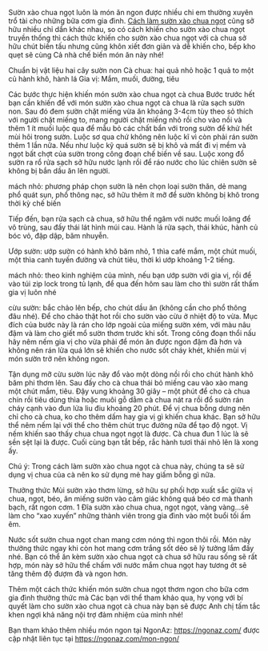 Sườn xào chua ngọt luôn là món ăn ngon được nhiều chi em thường xuyên trổ tài cho những bữa cơm gia đình. <a href="https://ngonaz.com/cach-lam-suon-xao-chua-ngot/">Cách làm sườn xào chua ngọt</a> cũng sở hữu nhiều chỉ dẩn khác nhau, so có cách khiến cho sườn xào chua ngọt truyền thống thì cách thức khiến cho sườn xào chua ngọt với cà chua sở hữu chút biến tấu nhưng cũng khôn xiết đơn giản và dễ khiến cho, bếp kho quẹt sẽ cùng Cả nhà chế biến món ăn này nhé!

Chuẩn bị vật liệu
hai cây sườn non
Cà chua: hai quả nhỏ hoặc 1 quả to
một củ hành khô, hành lá
Gia vị: Mắm, muối, đường, tiêu

Các bước thực hiện khiến món sườn xào chua ngọt cà chua
Bước trước hết bạn cần khiến để với món sườn xào chua ngọt cà chua là rửa sạch sườn non. Sau đó đem sườn chặt miếng vừa ăn khoảng 3-4cm tùy theo sỏ thích với người chặt miếng to, mang người chặt miếng nhỏ rồi cho vào nồi và thêm 1 ít muối luộc qua để mẫu bỏ các chất bẩn với trong sườn để khử hết mùi hôi trong sườn. Luộc sơ qua chứ không nên luộc kĩ vì còn phải rán sườn thêm 1 lần nữa. Nếu như luộc kỹ quá sườn sẽ bị khô và mất đi vị mềm và ngọt bất chợt của sườn trong công đoạn chế biến về sau. Luộc xong đổ sườn ra rổ rửa sạch sở hữu nước lạnh rồi để ráo nước cho lúc chiên sườn sẽ không bị bắn dầu ăn lên người.

mách nhỏ: phương pháp chọn sườn là nên chọn loại sườn thăn, dẻ mang phổ quát sụn, phổ thông nạc, sở hữu thêm ít mỡ để sườn không bị khô trong thời kỳ chế biến

Tiếp đến, bạn rửa sạch cà chua, sở hữu thể ngâm với nước muối loãng để vô trùng, sau đấy thái lát hình múi cau. Hành lá rửa sạch, thái khúc, hành củ bóc vỏ, đập dập, băm nhuyễn.

Ướp sườn: ướp sườn có hành khô băm nhỏ, 1 thìa café mắm, một chút muối, một thìa canh tuyến đường và chút tiêu, thời kì ướp khoảng 1-2 tiếng.

mách nhỏ: theo kinh nghiệm của mình, nếu bạn ướp sườn với gia vị, rồi để vào túi zip lock trong tủ lạnh, để qua đến hôm sau làm cho thì sườn rất thấm gia vị luôn nhé

cừu sườn: bắc chảo lên bếp, cho chút dầu ăn (không cần cho phổ thông đâu nhé). Để cho chảo thật hot rồi cho sườn vào cừu ở nhiệt độ to vừa. Mục đích của bước này là rán cho lớp ngoài của miếng sườn xém, với màu nâu đậm và làm cho giết mổ sườn thơm trước khi sốt. Trong công đoạn thổi nấu hãy nêm nếm gia vị cho vừa phải để món ăn được ngon đặm đà hơn và không nên rán lửa quá lớn sẽ khiến cho nước sốt cháy khét, khiến mùi vị món sườn trở nên không ngon.

Tận dụng mỡ cừu sườn lúc nãy đổ vào một dòng nồi rồi cho chút hành khô băm phi thơm lên. Sau đấy cho cà chua thái bỏ miếng cau vào xào mang một chút mắm, tiêu. Đậy vung khoảng 30 giây – một phút để cho cà chua chín rồi tiêu dùng thìa hoặc muôi gỗ dằm cà chua nát ra rồi đổ sườn rán cháy cạnh vào đun lửa liu điu khoảng 20 phút. Để vị chua bỗng dưng nên chỉ cho cà chua, ko cho thêm dấm hay gia vị gì khiến chua khác. Bạn sở hữu thể nêm nếm lại với thể cho thêm chút trục đường nữa để tạo độ ngọt. Vị nếm khiến sao thấy chua chua ngọt ngọt là được. Cà chua đun 1 lúc là sẽ sền sệt lại là được. Cuối cùng bạn tắt bếp, rắc hành tươi thái nhỏ lên là xong ấy.

Chú ý: Trong cách làm sườn xào chua ngọt cà chua này, chúng ta sẽ sử dụng vị chua của cà nên ko sử dụng mẻ hay giấm bỗng gì nữa.

Thưởng thức
Mùi sườn xào thơm lừng, sở hữu sự phối hợp xuất sắc giữa vị chua, ngọt, béo, ăn miếng sườn vào cảm giác không quá béo cơ mà thanh bạch, rất ngon cơm. 1 Đĩa sườn xào chua chua, ngọt ngọt, vàng vàng…sẽ làm cho “xao xuyến” những thành viên trong gia đình vào một buổi tối ấm êm.

Nước sốt sườn chua ngọt chan mang cơm nóng thì ngon thôi rồi. Món này thưởng thức ngay khi còn hot mang cơm trắng sốt dẻo sẽ lý tưởng lắm đấy nhé. Bạn có thể ăn kèm sườn xào chua ngọt cà chua sở hữu rau sống sẽ rất hợp, món này sở hữu thể chấm với nước mắm chua ngọt hay tương ớt sẽ tăng thêm độ đượm đà và ngon hơn.

Thêm một cách thức khiến món sườn chua ngọt thơm ngon cho bữa cơm gia đình thưởng thức mà Các bạn với thể tham khảo qua, hy vọng với bí quyết làm cho sườn xào chua ngọt cà chua này bạn sẽ được Anh chị tấm tắc khen ngợi khả năng nội trợ đảm nhiệm của mình nhé!

Bạn tham khảo thêm nhiều món ngon tại NgonAz: <a href="https://ngonaz.com/">https://ngonaz.com/</a> được cập nhật liên tục tại <a href="https://ngonaz.com/mon-ngon/">https://ngonaz.com/mon-ngon/</a>
